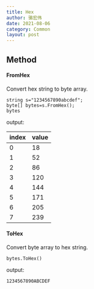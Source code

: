 ```yaml
---
title: Hex
author: 骆宏伟
date: 2021-08-06
category: Common
layout: post
---
```


## Method

#### FromHex
Convert hex string to byte array.
```
string s="1234567890abcdef";
byte[] bytes=s.FromHex();
bytes
```
output:

| index | value |
| ---- | ---- |
| 0 | 18 |
| 1 | 52 |
| 2 | 86 |
| 3 | 120 |
| 4 | 144 |
| 5 | 171 |
| 6 | 205 |
| 7 | 239 |


#### ToHex
Convert byte array to hex string.
```
bytes.ToHex()
```
output:
```
1234567890ABCDEF
```